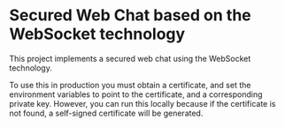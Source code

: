 # Secured Web Chat based on the WebSocket technology

This project implements a secured web chat using the WebSocket technology.

To use this in production you must obtain a certificate, and set the environment variables to point to the certificate, and a corresponding private key. However, you can run this locally because if the certificate is not found, a self-signed certificate will be generated.
